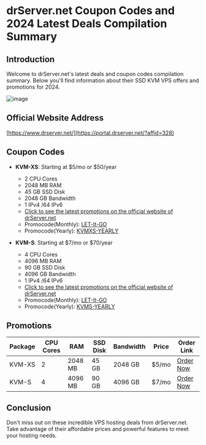 # drServer.net Coupon Codes and 2024 Latest Deals Compilation Summary

## Introduction
Welcome to drServer.net's latest deals and coupon codes compilation summary. Below you'll find information about their SSD KVM VPS offers and promotions for 2024.

![image](https://github.com/jack9393011/drServer/assets/167732478/412e2f00-e532-405c-89f6-38416485d6b9)

## Official Website Address
[https://www.drserver.net/](https://portal.drserver.net/?affid=328)

## Coupon Codes
- **KVM-XS**: Starting at $5/mo or $50/year
  - 2 CPU Cores
  - 2048 MB RAM
  - 45 GB SSD Disk
  - 2048 GB Bandwidth
  - 1 IPv4 /64 IPv6
  - [Click to see the latest promotions on the official website of drServer.net](https://portal.drserver.net/?affid=328&id=148)
  - Promocode(Monthly): [LET-It-GO](https://portal.drserver.net/?affid=328&id=148)
  - Promocode(Yearly): [KVMXS-YEARLY](https://portal.drserver.net/?affid=328&id=148)

- **KVM-S**: Starting at $7/mo or $70/year
  - 4 CPU Cores
  - 4096 MB RAM
  - 90 GB SSD Disk
  - 4096 GB Bandwidth
  - 1 IPv4 /64 IPv6
  - [Click to see the latest promotions on the official website of drServer.net](https://portal.drserver.net/?affid=328&id=6)
  - Promocode(Monthly): [LET-It-GO](https://portal.drserver.net/?affid=328&id=6)
  - Promocode(Yearly): [KVMS-YEARLY](https://portal.drserver.net/?affid=328&id=6)

## Promotions

| Package | CPU Cores | RAM       | SSD Disk | Bandwidth   | Price       | Order Link                                                |
|---------|-----------|-----------|----------|-------------|-------------|-----------------------------------------------------------|
| KVM-XS  | 2         | 2048 MB   | 45 GB    | 2048 GB     | $5/mo       | [Order Now](https://portal.drserver.net/?affid=328&id=148) |
| KVM-S   | 4         | 4096 MB   | 90 GB    | 4096 GB     | $7/mo       | [Order Now](https://portal.drserver.net/?affid=328&id=6)   |


## Conclusion
Don't miss out on these incredible VPS hosting deals from drServer.net. Take advantage of their affordable prices and powerful features to meet your hosting needs.
